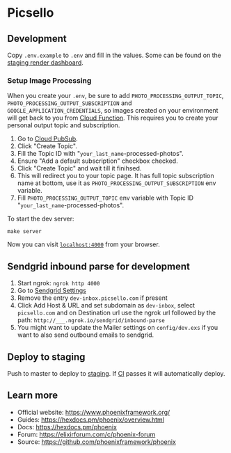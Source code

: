 # Picsello

## Development

Copy `.env.example` to `.env` and fill in the values. Some can be found on the [staging render dashboard](https://dashboard.render.com/web/srv-c2rpv4girho5clngbd4g/shell).

### Setup Image Processing 

When you create your `.env`, be sure to add `PHOTO_PROCESSING_OUTPUT_TOPIC`, `PHOTO_PROCESSING_OUTPUT_SUBSCRIPTION` and `GOOGLE_APPLICATION_CREDENTIALS`, so images created on your environment will get back to you from [Cloud Function](https://console.cloud.google.com/functions/list?project=celtic-rite-323300). This requires you to create your personal output topic and subscription.
1. Go to [Cloud PubSub](https://console.cloud.google.com/cloudpubsub/topic/list?project=celtic-rite-323300).
2. Click "Create Topic".
3. Fill the Topic ID with "`your_last_name`-processed-photos".
4. Ensure "Add a default subscription" checkbox checked.
5. Click "Create Topic" and wait till it finihsed.
6. This will redirect you to your topic page. It has full topic subscription name at bottom, use it as `PHOTO_PROCESSING_OUTPUT_SUBSCRIPTION` env variable.
7. Fill `PHOTO_PROCESSING_OUTPUT_TOPIC` env variable with Topic ID "`your_last_name`-processed-photos".




To start the dev server:

    make server

Now you can visit [`localhost:4000`](http://localhost:4000) from your browser.

## Sendgrid inbound parse for development

1. Start ngrok: `ngrok http 4000`
1. Go to [Sendgrid Settings](https://app.sendgrid.com/settings/parse)
1. Remove the entry `dev-inbox.picsello.com` if present
1. Click Add Host & URL and set subdomain as `dev-inbox`, select `picsello.com` and on Destination url use the ngrok url followed by the path: `http://___.ngrok.io/sendgrid/inbound-parse`
1. You might want to update the Mailer settings on `config/dev.exs` if you want to also send outbound emails to sendgrid.

## Deploy to staging

Push to master to deploy to [staging](https://picsello-staging.onrender.com/). If [CI](https://github.com/Picsello/picsello-app/actions/workflows/ci.yml) passes it will automatically deploy.

## Learn more

  * Official website: https://www.phoenixframework.org/
  * Guides: https://hexdocs.pm/phoenix/overview.html
  * Docs: https://hexdocs.pm/phoenix
  * Forum: https://elixirforum.com/c/phoenix-forum
  * Source: https://github.com/phoenixframework/phoenix


